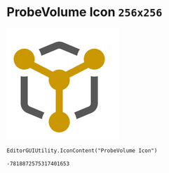 # ProbeVolume Icon `256x256`
<img src="/img/ProbeVolume%20Icon.png" width=256 height=256>

``` CSharp
EditorGUIUtility.IconContent("ProbeVolume Icon")
```
```
-7818872575317401653
```
